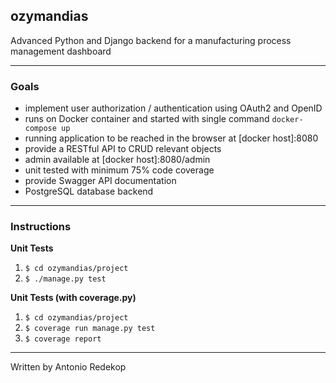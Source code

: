 ## ozymandias 

Advanced Python and Django backend for a manufacturing process management dashboard

---

### Goals 

  - implement user authorization / authentication using OAuth2 and OpenID
  - runs on Docker container and started with single command `docker-compose up`
  - running application to be reached in the browser at [docker host]:8080 
  - provide a RESTful API to CRUD relevant objects 
  - admin available at [docker host]:8080/admin
  - unit tested with minimum 75% code coverage
  - provide Swagger API documentation
  - PostgreSQL database backend
---

### Instructions 

**Unit Tests**
1.  `$ cd ozymandias/project`
2.  `$ ./manage.py test`

**Unit Tests (with coverage.py)**
1.  `$ cd ozymandias/project`
2.  `$ coverage run manage.py test`
3.  `$ coverage report`

---

Written by Antonio Redekop